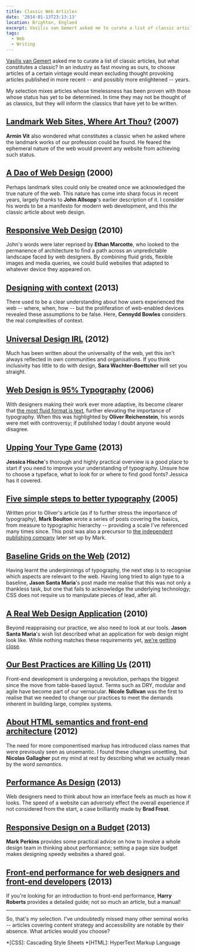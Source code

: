 ```yaml
---
title: Classic Web Articles
date: '2014-01-13T23:13:13'
location: Brighton, England
excerpt: Vasilis van Gemert asked me to curate a list of classic articles for the Daily Nerd, but what constitutes a classic?
tags:
  - Web
  - Writing
---
```

[Vasilis van Gemert][0] asked me to curate a list of classic articles, but what constitutes a classic? In an industry as fast moving as ours, to choose articles of a certain vintage would mean excluding thought provoking articles published in more recent -- and possibly more enlightened -- years.

My selection mixes articles whose timelessness has been proven with those whose status has yet to be determined. In time they may not be thought of as classics, but they will inform the classics that have yet to be written.

## [Landmark Web Sites, Where Art Thou?][1] (2007)

**Armin Vit** also wondered what constitutes a classic when he asked where the landmark works of our profession could be found. He feared the ephemeral nature of the web would prevent any website from achieving such status.

## [A Dao of Web Design][2] (2000)

Perhaps landmark sites could only be created once we acknowledged the true nature of the web. This nature has come into sharp focus in recent years, largely thanks to **John Allsopp**'s earlier description of it. I consider his words to be a manifesto for modern web development, and this *the* classic article about web design.

## [Responsive Web Design][3] (2010)

John's words were later reprised by **Ethan Marcotte**, who looked to the permanence of architecture to find a path across an unpredictable landscape faced by web designers. By combining fluid grids, flexible images and media queries, we could build websites that adapted to whatever device they appeared on.

## [Designing with context][4] (2013)

There used to be a clear understanding about how users experienced the web -- where, when, how -- but the proliferation of web-enabled devices revealed these assumptions to be false. Here, **Cennydd Bowles** considers the real complexities of context.

## [Universal Design IRL][5] (2012)

Much has been written about the universality of the web, yet this isn't always reflected in own communities and organisations. If you think inclusivity has little to do with design, **Sara Wachter-Boettcher** will set you straight.

## [Web Design is 95% Typography][6] (2006)

With designers making their work ever more adaptive, its become clearer that [the most fluid format is text][7], further elevating the importance of typography. When this was highlighted by **Oliver Reichenstein**, his words were met with controversy; if published today I doubt anyone would disagree.

## [Upping Your Type Game][8] (2013)

**Jessica Hische**'s thorough and highly practical overview is a good place to start if you need to improve your understanding of typography. Unsure how to choose a typeface, what to look for or where to find good fonts? Jessica has it covered.

## [Five simple steps to better typography][9] (2005)

Written prior to Oliver's article (as if to further stress the importance of typography), **Mark Boulton** wrote a series of posts covering the basics, from measure to typographic hierarchy -- providing a scale I've referenced many times since. This post was also a precursor to [the independent publishing company][10] later set up by Mark.

## [Baseline Grids on the Web][11] (2012)

Having learnt the underpinnings of typography, the next step is to recognise which aspects are relevant to the web. Having long tried to align type to a baseline, **Jason Santa Maria**'s post made me realise that this was not only a thankless task, but one that fails to acknowledge the underlying technology; CSS does not require us to manipulate pieces of lead, after all.

## [A Real Web Design Application][12] (2010)

Beyond reappraising our practice, we also need to look at our tools. **Jason Santa Maria**'s wish list described what an application for web design might look like. While nothing matches these requirements yet, [we're getting close][13].

## [Our Best Practices are Killing Us][14] (2011)

Front-end development is undergoing a revolution, perhaps the biggest since the move from table-based layout. Terms such as DRY, modular and agile have become part of our vernacular. **Nicole Sullivan** was the first to realise that we needed to change our practices to meet the demands inherent in building large, complex systems.

## [About HTML semantics and front-end architecture][15] (2012)

The need for more componentised markup has introduced class names that were previously seen as unsemantic. I found these changes unsettling, but **Nicolas Gallagher** put my mind at rest by describing what we actually mean by the word *semantics*.

## [Performance As Design][16] (2013)

Web designers need to think about how an interface feels as much as how it looks. The speed of a website can adversely effect the overall experience if not considered from the start, a case brilliantly made by **Brad Frost**.

## [Responsive Design on a Budget][17] (2013)

**Mark Perkins** provides some practical advice on how to involve a whole design team in thinking about performance; setting a page size budget makes designing speedy websites a shared goal.

## [Front-end performance for web designers and front-end developers][18] (2013)

If you're looking for an introduction to front-end performance, **Harry Roberts** provides a detailed guide; not so much an article, but a manual!

***

So, that's my selection. I've undoubtedly missed many other seminal works -- articles covering content strategy and accessibility are notable by their absence. What articles would you choose?

[0]: http://vasilis.nl
[1]: http://www.underconsideration.com/speakup/archives/004033.html
[2]: http://alistapart.com/article/dao
[3]: http://alistapart.com/article/responsive-web-design
[4]: http://www.cennydd.com/blog/designing-with-context
[5]: http://alistapart.com/article/universal-design-irl
[6]: http://ia.net/blog/the-web-is-all-about-typography-period/
[7]: http://www.welcomebrand.co.uk/thoughts/the-responsive-web-will-be-99-9-typography/
[8]: http://jessicahische.is/talkingtype
[9]: http://www.markboulton.co.uk/journal/five-simple-steps-to-better-typography
[10]: http://www.fivesimplesteps.com/
[11]: http://jasonsantamaria.com/articles/baseline-grids-on-the-web
[12]: http://v4.jasonsantamaria.com/articles/a-real-web-design-application/
[13]: http://bohemiancoding.com/sketch/
[14]: http://www.stubbornella.org/content/2011/04/28/our-best-practices-are-killing-us/
[15]: http://nicolasgallagher.com/about-html-semantics-front-end-architecture/
[16]: http://bradfrostweb.com/blog/post/performance-as-design/
[17]: http://clearleft.com/thinks/responsivedesignonabudget/
[18]: http://csswizardry.com/2013/01/front-end-performance-for-web-designers-and-front-end-developers/

*[CSS]: Cascading Style Sheets
*[HTML]: HyperText Markup Language
